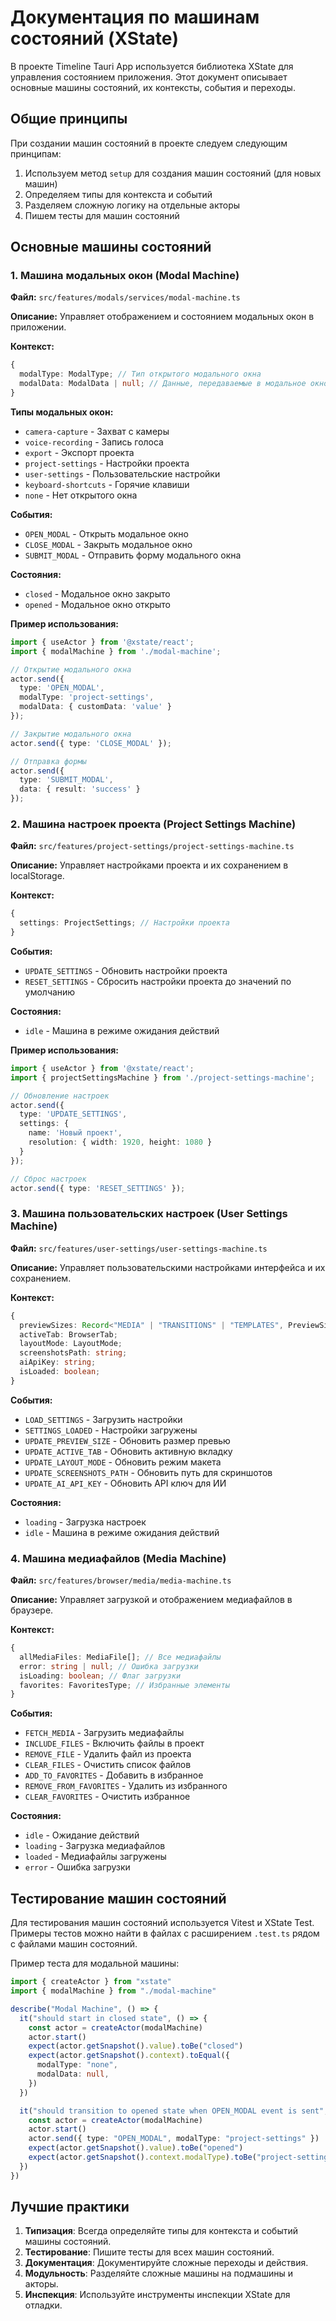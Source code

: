 # Документация по машинам состояний (XState)

В проекте Timeline Tauri App используется библиотека XState для управления состоянием приложения. Этот документ описывает основные машины состояний, их контексты, события и переходы.

## Общие принципы

При создании машин состояний в проекте следуем следующим принципам:

1. Используем метод `setup` для создания машин состояний (для новых машин)
2. Определяем типы для контекста и событий
3. Разделяем сложную логику на отдельные акторы
4. Пишем тесты для машин состояний

## Основные машины состояний

### 1. Машина модальных окон (Modal Machine)

**Файл:** `src/features/modals/services/modal-machine.ts`

**Описание:** Управляет отображением и состоянием модальных окон в приложении.

**Контекст:**
```typescript
{
  modalType: ModalType; // Тип открытого модального окна
  modalData: ModalData | null; // Данные, передаваемые в модальное окно
}
```

**Типы модальных окон:**
- `camera-capture` - Захват с камеры
- `voice-recording` - Запись голоса
- `export` - Экспорт проекта
- `project-settings` - Настройки проекта
- `user-settings` - Пользовательские настройки
- `keyboard-shortcuts` - Горячие клавиши
- `none` - Нет открытого окна

**События:**
- `OPEN_MODAL` - Открыть модальное окно
- `CLOSE_MODAL` - Закрыть модальное окно
- `SUBMIT_MODAL` - Отправить форму модального окна

**Состояния:**
- `closed` - Модальное окно закрыто
- `opened` - Модальное окно открыто

**Пример использования:**
```typescript
import { useActor } from '@xstate/react';
import { modalMachine } from './modal-machine';

// Открытие модального окна
actor.send({ 
  type: 'OPEN_MODAL', 
  modalType: 'project-settings',
  modalData: { customData: 'value' } 
});

// Закрытие модального окна
actor.send({ type: 'CLOSE_MODAL' });

// Отправка формы
actor.send({ 
  type: 'SUBMIT_MODAL', 
  data: { result: 'success' } 
});
```

### 2. Машина настроек проекта (Project Settings Machine)

**Файл:** `src/features/project-settings/project-settings-machine.ts`

**Описание:** Управляет настройками проекта и их сохранением в localStorage.

**Контекст:**
```typescript
{
  settings: ProjectSettings; // Настройки проекта
}
```

**События:**
- `UPDATE_SETTINGS` - Обновить настройки проекта
- `RESET_SETTINGS` - Сбросить настройки проекта до значений по умолчанию

**Состояния:**
- `idle` - Машина в режиме ожидания действий

**Пример использования:**
```typescript
import { useActor } from '@xstate/react';
import { projectSettingsMachine } from './project-settings-machine';

// Обновление настроек
actor.send({ 
  type: 'UPDATE_SETTINGS', 
  settings: { 
    name: 'Новый проект',
    resolution: { width: 1920, height: 1080 }
  } 
});

// Сброс настроек
actor.send({ type: 'RESET_SETTINGS' });
```

### 3. Машина пользовательских настроек (User Settings Machine)

**Файл:** `src/features/user-settings/user-settings-machine.ts`

**Описание:** Управляет пользовательскими настройками интерфейса и их сохранением.

**Контекст:**
```typescript
{
  previewSizes: Record<"MEDIA" | "TRANSITIONS" | "TEMPLATES", PreviewSize>;
  activeTab: BrowserTab;
  layoutMode: LayoutMode;
  screenshotsPath: string;
  aiApiKey: string;
  isLoaded: boolean;
}
```

**События:**
- `LOAD_SETTINGS` - Загрузить настройки
- `SETTINGS_LOADED` - Настройки загружены
- `UPDATE_PREVIEW_SIZE` - Обновить размер превью
- `UPDATE_ACTIVE_TAB` - Обновить активную вкладку
- `UPDATE_LAYOUT_MODE` - Обновить режим макета
- `UPDATE_SCREENSHOTS_PATH` - Обновить путь для скриншотов
- `UPDATE_AI_API_KEY` - Обновить API ключ для ИИ

**Состояния:**
- `loading` - Загрузка настроек
- `idle` - Машина в режиме ожидания действий

### 4. Машина медиафайлов (Media Machine)

**Файл:** `src/features/browser/media/media-machine.ts`

**Описание:** Управляет загрузкой и отображением медиафайлов в браузере.

**Контекст:**
```typescript
{
  allMediaFiles: MediaFile[]; // Все медиафайлы
  error: string | null; // Ошибка загрузки
  isLoading: boolean; // Флаг загрузки
  favorites: FavoritesType; // Избранные элементы
}
```

**События:**
- `FETCH_MEDIA` - Загрузить медиафайлы
- `INCLUDE_FILES` - Включить файлы в проект
- `REMOVE_FILE` - Удалить файл из проекта
- `CLEAR_FILES` - Очистить список файлов
- `ADD_TO_FAVORITES` - Добавить в избранное
- `REMOVE_FROM_FAVORITES` - Удалить из избранного
- `CLEAR_FAVORITES` - Очистить избранное

**Состояния:**
- `idle` - Ожидание действий
- `loading` - Загрузка медиафайлов
- `loaded` - Медиафайлы загружены
- `error` - Ошибка загрузки

## Тестирование машин состояний

Для тестирования машин состояний используется Vitest и XState Test. Примеры тестов можно найти в файлах с расширением `.test.ts` рядом с файлами машин состояний.

Пример теста для модальной машины:

```typescript
import { createActor } from "xstate"
import { modalMachine } from "./modal-machine"

describe("Modal Machine", () => {
  it("should start in closed state", () => {
    const actor = createActor(modalMachine)
    actor.start()
    expect(actor.getSnapshot().value).toBe("closed")
    expect(actor.getSnapshot().context).toEqual({
      modalType: "none",
      modalData: null,
    })
  })

  it("should transition to opened state when OPEN_MODAL event is sent", () => {
    const actor = createActor(modalMachine)
    actor.start()
    actor.send({ type: "OPEN_MODAL", modalType: "project-settings" })
    expect(actor.getSnapshot().value).toBe("opened")
    expect(actor.getSnapshot().context.modalType).toBe("project-settings")
  })
})
```

## Лучшие практики

1. **Типизация**: Всегда определяйте типы для контекста и событий машины состояний.
2. **Тестирование**: Пишите тесты для всех машин состояний.
3. **Документация**: Документируйте сложные переходы и действия.
4. **Модульность**: Разделяйте сложные машины на подмашины и акторы.
5. **Инспекция**: Используйте инструменты инспекции XState для отладки.
